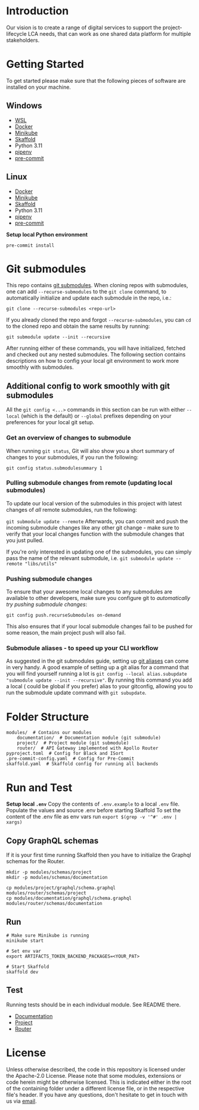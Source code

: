 # Introduction

Our vision is to create a range of digital services to support the project-lifecycle LCA needs,
that can work as one shared data platform for multiple stakeholders.

# Getting Started

To get started please make sure that the following pieces of software are installed on your machine.

## Windows

* [WSL](https://docs.microsoft.com/en-us/windows/wsl/install-win10)
* [Docker](https://docs.docker.com/desktop/windows/install/)
* [Minikube](https://minikube.sigs.k8s.io/docs/start/)
* [Skaffold](https://skaffold.dev/docs/install/#standalone-binary)
* Python 3.11
* [pipenv](https://pipenv.pypa.io/en/latest/#install-pipenv-today)
* [pre-commit](https://pre-commit.com/#installation)

## Linux

* [Docker](https://docs.docker.com/engine/install/ubuntu/)
* [Minikube](https://minikube.sigs.k8s.io/docs/start/)
* [Skaffold](https://skaffold.dev/docs/install/#standalone-binary)
* Python 3.11
* [pipenv](https://pipenv.pypa.io/en/latest/#install-pipenv-today)
* [pre-commit](https://pre-commit.com/#installation)

**Setup local Python environment**

```shell
pre-commit install
```

# Git submodules

This repo contains [git submodules](https://git-scm.com/book/en/v2/Git-Tools-Submodules). When cloning repos with
submodules, one can add `--recurse-submodules` to the `git clone` command, to automatically initialize and update each
submodule in the repo, i.e.:

`git clone --recurse-submodules <repo-url>`

If you already cloned the repo and forgot `--recurse-submodules`, you can `cd` to the cloned repo and obtain the same
results by running:

`git submodule update --init --recursive`

After running either of these commands, you will have initialized, fetched and checked out any nested submodules. The
following section contains descriptions on how to config your local git environment to work more smoothly with
submodules.

## Additional config to work smoothly with git submodules

All the `git config <...>` commands in this section can be run with either `--local` (which is the default)
or `--global` prefixes depending on your preferences for your local git setup.

### Get an overview of changes to submodule

When running `git status`, Git will also show you a short summary of changes to your submodules, if you run the
following:

`git config status.submodulesummary 1`

### Pulling submodule changes from remote (updating local submodules)

To update our local version of the submodules in this project with latest changes of *all* remote submodules, run the
following:

`git submodule update --remote`
Afterwards, you can commit and push the incoming submodule changes like any other git change - make sure to verify that
your local changes function with the submodule changes that you just pulled.

If you're only interested in updating one of the submodules, you can simply pass the name of the relevant submodule,
i.e. `git submodule update --remote "libs/utils"`

### Pushing submodule changes

To ensure that your awesome local changes to any submodules are available to other developers, make sure you configure
git to _automatically try pushing submodule changes_:

`git config push.recurseSubmodules on-demand`

This also ensures that if your local submodule changes fail to be pushed for some reason, the main project push will
also fail.

### Submodule aliases - to speed up your CLI workflow

As suggested in the git submodules guide, setting
up [git aliases](https://git-scm.com/book/en/v2/Git-Tools-Submodules#:~:text=may%20be%20useful.-,Useful%20Aliases,-You%20may%20want)
can come in very handy. A good example of setting up a git alias for a command that you will find yourself running a lot
is `git config --local alias.subupdate "submodule update --init --recursive"`. By running this command you add a local (
could be global if you prefer) alias to your gitconfig, allowing you to run the submodule update command
with `git subupdate`.

# Folder Structure

```plaintext
modules/  # Contains our modules
    documentation/  # Documentation module (git submodule)
    project/  # Project module (git submodule)
    router/  # API Gateway implemented with Apollo Router
pyproject.toml  # Config for Black and ISort
.pre-commit-config.yaml  # Config for Pre-Commit
skaffold.yaml  # Skaffold config for running all backends
```

# Run and Test

**Setup local `.env`**
Copy the contents of `.env.example` to a local `.env` file.
Populate the values and source .env before starting Skaffold
To set the content of the .env file as env vars run `export $(grep -v '^#' .env | xargs)`

## Copy GraphQL schemas

If it is your first time running Skaffold then you have to initialize the Graphql schemas for the Router.

```shell
mkdir -p modules/schemas/project
mkdir -p modules/schemas/documentation

cp modules/project/graphql/schema.graphql modules/router/schemas/project
cp modules/documentation/graphql/schema.graphql modules/router/schemas/documentation

```

## Run

```shell
# Make sure Minikube is running
minikube start

# Set env var
export ARTIFACTS_TOKEN_BACKEND_PACKAGES=<YOUR_PAT>

# Start Skaffold
skaffold dev
```

## Test

Running tests should be in each individual module. See README there.

* [Documentation](./modules/documentation/README.md)
* [Project](./modules/project/README.md)
* [Router](./modules/router/README.md)

# License

Unless otherwise described, the code in this repository is licensed under the Apache-2.0 License. Please note that some
modules, extensions or code herein might be otherwise licensed. This is indicated either in the root of the containing
folder under a different license file, or in the respective file's header. If you have any questions, don't hesitate to
get in touch with us via [email](mailto:molio@molio.dk).
